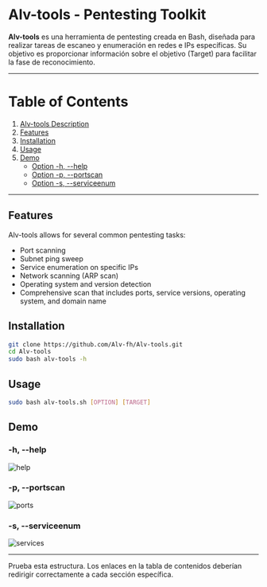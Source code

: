 # Alv-tools - Pentesting Toolkit

**Alv-tools** es una herramienta de pentesting creada en Bash, diseñada para realizar tareas de escaneo y enumeración en redes e IPs específicas. Su objetivo es proporcionar información sobre el objetivo (Target) para facilitar la fase de reconocimiento.

---

# Table of Contents

1. [Alv-tools Description](#alv-tools---pentesting-toolkit)
2. [Features](#features)
3. [Installation](#installation)
4. [Usage](#usage)
5. [Demo](#demo)
   - [Option -h, --help](#-h---help)
   - [Option -p, --portscan](#-p---portscan)
   - [Option -s, --serviceenum](#-s---serviceenum)

---

## Features

Alv-tools allows for several common pentesting tasks:

- Port scanning
- Subnet ping sweep
- Service enumeration on specific IPs
- Network scanning (ARP scan)
- Operating system and version detection
- Comprehensive scan that includes ports, service versions, operating system, and domain name

## Installation

```bash
git clone https://github.com/Alv-fh/Alv-tools.git
cd Alv-tools
sudo bash alv-tools -h
```

## Usage

```bash
sudo bash alv-tools.sh [OPTION] [TARGET]
```

## Demo

### -h, --help

![help](https://github.com/user-attachments/assets/63c6d66b-8f94-45fc-9fcf-f69cc3046ae0)

### -p, --portscan

![ports](https://github.com/user-attachments/assets/e2d6f38e-6d6e-44b6-9e7c-7c63a61bd9bf)

### -s, --serviceenum

![services](https://github.com/user-attachments/assets/6ff91b9e-d976-4227-a505-da37606925bc)

---

Prueba esta estructura. Los enlaces en la tabla de contenidos deberían redirigir correctamente a cada sección específica.

